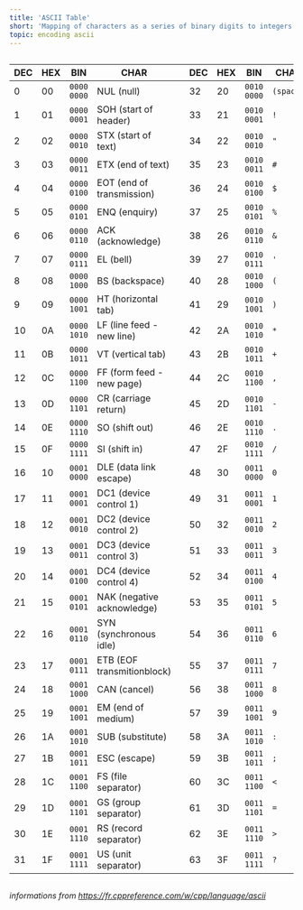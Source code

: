 ```yaml
---
title: 'ASCII Table'
short: 'Mapping of characters as a series of binary digits to integers'
topic: encoding ascii
---
```


<div style="overflow-x: auto">
<table >
<thead>
<tr>
<th>DEC</th>
<th>HEX</th>
<th>BIN</th>
<th>CHAR</th>
<th></th>
<th>DEC</th>
<th>HEX</th>
<th>BIN</th>
<th>CHAR</th>
<th></th>
<th>DEC</th>
<th>HEX</th>
<th>BIN</th>
<th>CHAR</th>
<th></th>
<th>DEC</th>
<th>HEX</th>
<th>BIN</th>
<th>CHAR</th>
</tr>
</thead>
<tbody>
<tr>
<td>0</td>
<td>00</td>
<td><code>0000 0000</code></td>
<td>NUL (null)</td>
<td rowspan="32"></td>
<td>32</td>
<td>20</td>
<td><code>0010 0000</code></td>
<td><code>(space)</code></td>
<td rowspan="32"></td>
<td>64</td>
<td>40</td>
<td><code>0100 0000</code></td>
<td><code>@</code></td>
<td rowspan="32"></td>
<td>96</td>
<td>60</td>
<td><code>0110 0000</code></td>
<td>`</td>
</tr>
<tr>
<td>1</td>
<td>01</td>
<td><code>0000 0001</code></td>
<td>SOH (start of header)</td>
<td>33</td>
<td>21</td>
<td><code>0010 0001</code></td>
<td><code>!</code></td>
<td>65</td>
<td>41</td>
<td><code>0100 0001</code></td>
<td><code>A</code></td>
<td>97</td>
<td>61</td>
<td><code>0110 0001</code></td>
<td><code>a</code></td>
</tr>
<tr>
<td>2</td>
<td>02</td>
<td><code>0000 0010</code></td>
<td>STX (start of text)</td>
<td>34</td>
<td>22</td>
<td><code>0010 0010</code></td>
<td><code>"</code></td>
<td>66</td>
<td>42</td>
<td><code>0100 0010</code></td>
<td><code>B</code></td>
<td>98</td>
<td>62</td>
<td><code>0110 0010</code></td>
<td><code>b</code></td>
</tr>
<tr>
<td>3</td>
<td>03</td>
<td><code>0000 0011</code></td>
<td>ETX (end of text)</td>
<td>35</td>
<td>23</td>
<td><code>0010 0011</code></td>
<td><code>#</code></td>
<td>67</td>
<td>43</td>
<td><code>0100 0011</code></td>
<td><code>C</code></td>
<td>99</td>
<td>63</td>
<td><code>0110 0011</code></td>
<td><code>c</code></td>
</tr>
<tr>
<td>4</td>
<td>04</td>
<td><code>0000 0100</code></td>
<td>EOT (end of transmission)</td>
<td>36</td>
<td>24</td>
<td><code>0010 0100</code></td>
<td><code>$</code></td>
<td>68</td>
<td>44</td>
<td><code>0100 0100</code></td>
<td><code>D</code></td>
<td>100</td>
<td>64</td>
<td><code>0110 0100</code></td>
<td><code>d</code></td>
</tr>
<tr>
<td>5</td>
<td>05</td>
<td><code>0000 0101</code></td>
<td>ENQ (enquiry)</td>
<td>37</td>
<td>25</td>
<td><code>0010 0101</code></td>
<td><code>%</code></td>
<td>69</td>
<td>45</td>
<td><code>0100 0101</code></td>
<td><code>E</code></td>
<td>101</td>
<td>65</td>
<td><code>0110 0101</code></td>
<td><code>e</code></td>
</tr>
<tr>
<td>6</td>
<td>06</td>
<td><code>0000 0110</code></td>
<td>ACK (acknowledge)</td>
<td>38</td>
<td>26</td>
<td><code>0010 0110</code></td>
<td><code>&amp;</code></td>
<td>70</td>
<td>46</td>
<td><code>0100 0110</code></td>
<td><code>F</code></td>
<td>102</td>
<td>66</td>
<td><code>0110 0110</code></td>
<td><code>f</code></td>
</tr>
<tr>
<td>7</td>
<td>07</td>
<td><code>0000 0111</code></td>
<td>EL (bell)</td>
<td>39</td>
<td>27</td>
<td><code>0010 0111</code></td>
<td><code>'</code></td>
<td>71</td>
<td>47</td>
<td><code>0100 0111</code></td>
<td><code>G</code></td>
<td>103</td>
<td>67</td>
<td><code>0110 0111</code></td>
<td><code>g</code></td>
</tr>
<tr>
<td>8</td>
<td>08</td>
<td><code>0000 1000</code></td>
<td>BS (backspace)</td>
<td>40</td>
<td>28</td>
<td><code>0010 1000</code></td>
<td><code>(</code></td>
<td>72</td>
<td>48</td>
<td><code>0100 1000</code></td>
<td><code>H</code></td>
<td>104</td>
<td>68</td>
<td><code>0110 1000</code></td>
<td><code>h</code></td>
</tr>
<tr>
<td>9</td>
<td>09</td>
<td><code>0000 1001</code></td>
<td>HT (horizontal tab)</td>
<td>41</td>
<td>29</td>
<td><code>0010 1001</code></td>
<td><code>)</code></td>
<td>73</td>
<td>49</td>
<td><code>0100 1001</code></td>
<td><code>I</code></td>
<td>105</td>
<td>69</td>
<td><code>0110 1001</code></td>
<td><code>i</code></td>
</tr>
<tr>
<td>10</td>
<td>0A</td>
<td><code>0000 1010</code></td>
<td>LF (line feed - new line)</td>
<td>42</td>
<td>2A</td>
<td><code>0010 1010</code></td>
<td><code>*</code></td>
<td>74</td>
<td>4A</td>
<td><code>0100 1010</code></td>
<td><code>J</code></td>
<td>106</td>
<td>6A</td>
<td><code>0110 1010</code></td>
<td><code>j</code></td>
</tr>
<tr>
<td>11</td>
<td>0B</td>
<td><code>0000 1011</code></td>
<td>VT (vertical tab)</td>
<td>43</td>
<td>2B</td>
<td><code>0010 1011</code></td>
<td><code>+</code></td>
<td>75</td>
<td>4B</td>
<td><code>0100 1011</code></td>
<td><code>K</code></td>
<td>107</td>
<td>6B</td>
<td><code>0110 1011</code></td>
<td><code>k</code></td>
</tr>
<tr>
<td>12</td>
<td>0C</td>
<td><code>0000 1100</code></td>
<td>FF (form feed - new page)</td>
<td>44</td>
<td>2C</td>
<td><code>0010 1100</code></td>
<td><code>,</code></td>
<td>76</td>
<td>4C</td>
<td><code>0100 1100</code></td>
<td><code>L</code></td>
<td>108</td>
<td>6C</td>
<td><code>0110 1100</code></td>
<td><code>l</code></td>
</tr>
<tr>
<td>13</td>
<td>0D</td>
<td><code>0000 1101</code></td>
<td>CR (carriage return)</td>
<td>45</td>
<td>2D</td>
<td><code>0010 1101</code></td>
<td><code>-</code></td>
<td>77</td>
<td>4D</td>
<td><code>0100 1101</code></td>
<td><code>M</code></td>
<td>109</td>
<td>6D</td>
<td><code>0110 1101</code></td>
<td><code>m</code></td>
</tr>
<tr>
<td>14</td>
<td>0E</td>
<td><code>0000 1110</code></td>
<td>SO (shift out)</td>
<td>46</td>
<td>2E</td>
<td><code>0010 1110</code></td>
<td><code>.</code></td>
<td>78</td>
<td>4E</td>
<td><code>0100 1110</code></td>
<td><code>N</code></td>
<td>110</td>
<td>6E</td>
<td><code>0110 1110</code></td>
<td><code>n</code></td>
</tr>
<tr>
<td>15</td>
<td>0F</td>
<td><code>0000 1111</code></td>
<td>SI (shift in)</td>
<td>47</td>
<td>2F</td>
<td><code>0010 1111</code></td>
<td><code>/</code></td>
<td>79</td>
<td>4F</td>
<td><code>0100 1111</code></td>
<td><code>O</code></td>
<td>111</td>
<td>6F</td>
<td><code>0110 1111</code></td>
<td><code>o</code></td>
</tr>
<tr>
<td>16</td>
<td>10</td>
<td><code>0001 0000</code></td>
<td>DLE (data link escape)</td>
<td>48</td>
<td>30</td>
<td><code>0011 0000</code></td>
<td><code>0</code></td>
<td>80</td>
<td>50</td>
<td><code>0101 0000</code></td>
<td><code>P</code></td>
<td>112</td>
<td>70</td>
<td><code>0111 0000</code></td>
<td><code>p</code></td>
</tr>
<tr>
<td>17</td>
<td>11</td>
<td><code>0001 0001</code></td>
<td>DC1 (device control 1)</td>
<td>49</td>
<td>31</td>
<td><code>0011 0001</code></td>
<td><code>1</code></td>
<td>81</td>
<td>51</td>
<td><code>0101 0001</code></td>
<td><code>Q</code></td>
<td>113</td>
<td>71</td>
<td><code>0111 0001</code></td>
<td><code>q</code></td>
</tr>
<tr>
<td>18</td>
<td>12</td>
<td><code>0001 0010</code></td>
<td>DC2 (device control 2)</td>
<td>50</td>
<td>32</td>
<td><code>0011 0010</code></td>
<td><code>2</code></td>
<td>82</td>
<td>52</td>
<td><code>0101 0010</code></td>
<td><code>R</code></td>
<td>114</td>
<td>72</td>
<td><code>0111 0010</code></td>
<td><code>r</code></td>
</tr>
<tr>
<td>19</td>
<td>13</td>
<td><code>0001 0011</code></td>
<td>DC3 (device control 3)</td>
<td>51</td>
<td>33</td>
<td><code>0011 0011</code></td>
<td><code>3</code></td>
<td>83</td>
<td>53</td>
<td><code>0101 0011</code></td>
<td><code>S</code></td>
<td>115</td>
<td>73</td>
<td><code>0111 0011</code></td>
<td><code>s</code></td>
</tr>
<tr>
<td>20</td>
<td>14</td>
<td><code>0001 0100</code></td>
<td>DC4 (device control 4)</td>
<td>52</td>
<td>34</td>
<td><code>0011 0100</code></td>
<td><code>4</code></td>
<td>84</td>
<td>54</td>
<td><code>0101 0100</code></td>
<td><code>T</code></td>
<td>116</td>
<td>74</td>
<td><code>0111 0100</code></td>
<td><code>t</code></td>
</tr>
<tr>
<td>21</td>
<td>15</td>
<td><code>0001 0101</code></td>
<td>NAK (negative acknowledge)</td>
<td>53</td>
<td>35</td>
<td><code>0011 0101</code></td>
<td><code>5</code></td>
<td>85</td>
<td>55</td>
<td><code>0101 0101</code></td>
<td><code>U</code></td>
<td>117</td>
<td>75</td>
<td><code>0111 0101</code></td>
<td><code>u</code></td>
</tr>
<tr>
<td>22</td>
<td>16</td>
<td><code>0001 0110</code></td>
<td>SYN (synchronous idle)</td>
<td>54</td>
<td>36</td>
<td><code>0011 0110</code></td>
<td><code>6</code></td>
<td>86</td>
<td>56</td>
<td><code>0101 0110</code></td>
<td><code>V</code></td>
<td>118</td>
<td>76</td>
<td><code>0111 0110</code></td>
<td><code>v</code></td>
</tr>
<tr>
<td>23</td>
<td>17</td>
<td><code>0001 0111</code></td>
<td>ETB (EOF transmitionblock)</td>
<td>55</td>
<td>37</td>
<td><code>0011 0111</code></td>
<td><code>7</code></td>
<td>87</td>
<td>57</td>
<td><code>0101 0111</code></td>
<td><code>W</code></td>
<td>119</td>
<td>77</td>
<td><code>0111 0111</code></td>
<td><code>w</code></td>
</tr>
<tr>
<td>24</td>
<td>18</td>
<td><code>0001 1000</code></td>
<td>CAN (cancel)</td>
<td>56</td>
<td>38</td>
<td><code>0011 1000</code></td>
<td><code>8</code></td>
<td>88</td>
<td>58</td>
<td><code>0101 1000</code></td>
<td><code>X</code></td>
<td>120</td>
<td>78</td>
<td><code>0111 1000</code></td>
<td><code>x</code></td>
</tr>
<tr>
<td>25</td>
<td>19</td>
<td><code>0001 1001</code></td>
<td>EM (end of medium)</td>
<td>57</td>
<td>39</td>
<td><code>0011 1001</code></td>
<td><code>9</code></td>
<td>89</td>
<td>59</td>
<td><code>0101 1001</code></td>
<td><code>Y</code></td>
<td>121</td>
<td>79</td>
<td><code>0111 1001</code></td>
<td><code>y</code></td>
</tr>
<tr>
<td>26</td>
<td>1A</td>
<td><code>0001 1010</code></td>
<td>SUB (substitute)</td>
<td>58</td>
<td>3A</td>
<td><code>0011 1010</code></td>
<td><code>:</code></td>
<td>90</td>
<td>5A</td>
<td><code>0101 1010</code></td>
<td><code>Z</code></td>
<td>122</td>
<td>7A</td>
<td><code>0111 1010</code></td>
<td><code>z</code></td>
</tr>
<tr>
<td>27</td>
<td>1B</td>
<td><code>0001 1011</code></td>
<td>ESC (escape)</td>
<td>59</td>
<td>3B</td>
<td><code>0011 1011</code></td>
<td><code>;</code></td>
<td>91</td>
<td>5B</td>
<td><code>0101 1011</code></td>
<td><code>[</code></td>
<td>123</td>
<td>7B</td>
<td><code>0111 1011</code></td>
<td><code>&lbracket;</code></td>
</tr>
<tr>
<td>28</td>
<td>1C</td>
<td><code>0001 1100</code></td>
<td>FS (file separator)</td>
<td>60</td>
<td>3C</td>
<td><code>0011 1100</code></td>
<td><code>&lt;</code></td>
<td>92</td>
<td>5C</td>
<td><code>0101 1100</code></td>
<td><code>\</code></td>
<td>124</td>
<td>7C</td>
<td><code>0111 1100</code></td>
<td><code>|</code></td>
</tr>
<tr>
<td>29</td>
<td>1D</td>
<td><code>0001 1101</code></td>
<td>GS (group separator)</td>
<td>61</td>
<td>3D</td>
<td><code>0011 1101</code></td>
<td><code>=</code></td>
<td>93</td>
<td>5D</td>
<td><code>0101 1101</code></td>
<td><code>]</code></td>
<td>125</td>
<td>7D</td>
<td><code>0111 1101</code></td>
<td><code>&rbracket;</code></td>
</tr>
<tr>
<td>30</td>
<td>1E</td>
<td><code>0001 1110</code></td>
<td>RS (record separator)</td>
<td>62</td>
<td>3E</td>
<td><code>0011 1110</code></td>
<td><code>&gt;</code></td>
<td>94</td>
<td>5E</td>
<td><code>0101 1110</code></td>
<td><code>^</code></td>
<td>126</td>
<td>7E</td>
<td><code>0111 1110</code></td>
<td><code>~</code></td>
</tr>
<tr>
<td>31</td>
<td>1F</td>
<td><code>0001 1111</code></td>
<td>US (unit separator)</td>
<td>63</td>
<td>3F</td>
<td><code>0011 1111</code></td>
<td><code>?</code></td>
<td>95</td>
<td>5F</td>
<td><code>0101 1111</code></td>
<td><code>_</code></td>
<td>127</td>
<td>7F</td>
<td><code>0111 1111</code></td>
<td>DEL (delete)</td>
</tr>
</tbody>
</table>
</div>

_informations from https://fr.cppreference.com/w/cpp/language/ascii_

